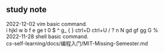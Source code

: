 ## study note  
2022-12-02 vim basic command.  
i hjkl w b f e ge t 0 $ ^ g_ { } ctrl+D ctrl+U / ? n N gd gf gg G %  
2022-11-28 shell basic command.  
cs-self-learning/docs/编程入门/MIT-Missing-Semester.md  
